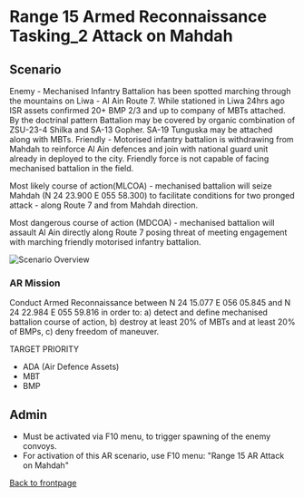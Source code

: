 # Range 15 Armed Reconnaissance Tasking_2 Attack on Mahdah

## Scenario
Enemy - Mechanised Infantry Battalion has been spotted marching through the mountains on Liwa - Al Ain Route 7. While stationed in Liwa 24hrs ago ISR assets confirmed 20+ BMP 2/3 and up to company of MBTs attached. By the doctrinal pattern Battalion may be covered by organic combination of ZSU-23-4 Shilka and SA-13 Gopher. SA-19 Tunguska may be attached along with MBTs.
Friendly - Motorised infantry battalion is withdrawing from Mahdah to reinforce Al Ain defences and join with national guard unit already in deployed to the city.
Friendly force is not capable of facing mechanised battalion in the field.

Most likely course of action(MLCOA) - mechanised battalion will seize Mahdah (N 24 23.900 E 055 58.300) to facilitate conditions for two pronged attack - along Route 7 and from Mahdah direction.

Most dangerous course of action (MDCOA) - mechanised battalion will assault Al Ain directly along Route 7 posing threat of meeting engagement with marching friendly motorised infantry battalion.


![Scenario Overview](/ATRM_Brief/Files/Range15_AR_2.JPG)


### AR Mission
Conduct Armed Reconnaissance between N 24 15.077 E 056 05.845 and N 24 22.984 E 055 59.816 in order to:
a) detect and define mechanised battalion course of action,
b) destroy at least 20% of MBTs and at least 20% of BMPs,
c) deny freedom of maneuver.

TARGET PRIORITY

- ADA (Air Defence Assets)
- MBT
- BMP


## Admin
- Must be activated via F10 menu, to trigger spawning of the enemy convoys.
- For activation of this AR scenario, use F10 menu: "Range 15 AR Attack on Mahdah"


[Back to frontpage](https://132nd-vwing.github.io/ATRM_Brief/)
